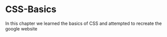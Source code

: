 # CSS-Basics
In this chapter we learned the basics of CSS and attempted to recreate the google website
